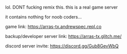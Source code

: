 lol.
DONT fucking remix this.
this is a real game server

it contains nothing for noob coders...


game link:
https://arras-tx.andrewspec.repl.co

backup/developer server link:
https://arras-tx.glitch.me/

discord server invite:
https://discord.gg/Gub8GevWbQ


